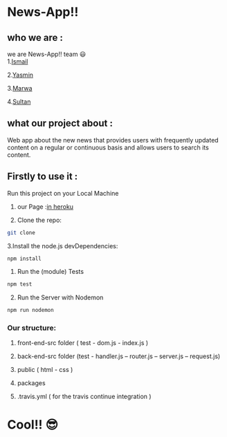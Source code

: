 # News-App!!

## who we are :

we are News-App!! team :smiley:   
1.[Ismail](https://github.com/ismail2009)

2.[Yasmin](https://github.com/yasminhillis)

3.[Marwa](https://github.com/MarwaBj)

4.[Sultan](https://github.com/sultanassi95)

## what our project about :

Web app about the new news that provides users with frequently updated content on a regular or continuous basis and allows users to search its content.

## Firstly to use it :

Run this project on your Local Machine

1. our Page :[in heroku]()

2. Clone the repo:

```sh
git clone
```

3.Install the node.js devDependencies:

```sh
npm install
```

1. Run the (module) Tests

  ```sh
  npm test
  ```

2. Run the Server with Nodemon

  ```sh
  npm run nodemon
  ```

### Our structure:

1. front-end-src folder ( test - dom.js - index.js )

2. back-end-src folder (test - handler.js – router.js – server.js – request.js)

3. public ( html - css )

4. packages

5. .travis.yml ( for the travis continue integration )

# Cool!! :sunglasses:
